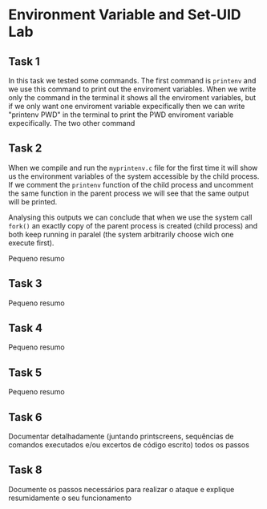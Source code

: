 # Environment Variable and Set-UID Lab

## Task 1

In this task we tested some commands. 
The first command is `printenv` and we use this command to print out the enviroment variables. When we write only the command in the terminal it shows all the enviroment variables, but if we only want one enviroment variable expecifically then we can write "printenv PWD" in the terminal to print the PWD enviroment variable expecifically.
The two other command

## Task 2

When we compile and run the `myprintenv.c` file for the first time it will show us the environment variables of the system accessible by the child process. If we comment the `printenv` function of the child process and uncomment the same function in the parent process we will see that the same output will be printed.

Analysing this outputs we can conclude that when we use the system call `fork()` an exactly copy of the parent process is created (child process) and both keep running in paralel (the system arbitrarily choose wich one execute first).

Pequeno resumo

## Task 3

Pequeno resumo

## Task 4

Pequeno resumo

## Task 5

Pequeno resumo

## Task 6

Documentar detalhadamente (juntando printscreens, sequências de comandos executados e/ou excertos de código escrito) todos os passos

## Task 8

Documente os passos necessários para realizar o ataque e explique resumidamente o seu funcionamento
